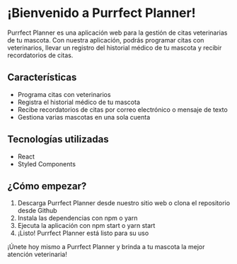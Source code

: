 # ¡Bienvenido a Purrfect Planner!

Purrfect Planner es una aplicación web para la gestión de citas veterinarias de tu mascota. Con nuestra aplicación, podrás programar citas con veterinarios, llevar un registro del historial médico de tu mascota y recibir recordatorios de citas.

## Características

- Programa citas con veterinarios
- Registra el historial médico de tu mascota
- Recibe recordatorios de citas por correo electrónico o mensaje de texto
- Gestiona varias mascotas en una sola cuenta

## Tecnologías utilizadas

- React
- Styled Components

## ¿Cómo empezar?

1. Descarga Purrfect Planner desde nuestro sitio web o clona el repositorio desde Github
2. Instala las dependencias con npm o yarn
3. Ejecuta la aplicación con npm start o yarn start
4. ¡Listo! Purrfect Planner está listo para su uso

¡Únete hoy mismo a Purrfect Planner y brinda a tu mascota la mejor atención veterinaria!
